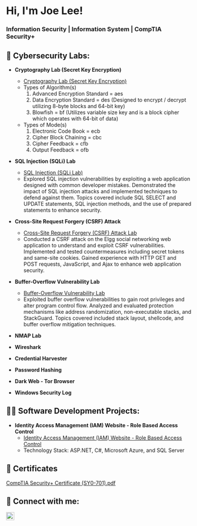 <h1>Hi, I'm Joe Lee!</h2>
  <h3> Information Security  |  Information System  |  CompTIA Security+</h3>
  
<h2>🔐 Cybersecurity Labs:</h2>

- <b> Cryptography Lab (Secret Key Encryption) </b>
  - [Cryptography Lab (Secret Key Encryption)](https://github.com/JoeLeeTech/Cryptography-Lab-Secret-Key-Encryption-)
  - Types of Algorithm(s)
    1) Advanced Encryption Standard = aes
    2) Data Encryption Standard = des (Designed to encrypt / decrypt utilizing 8-byte blocks and 64-bit key)
    3) Blowfish = bf (Utilizes variable size key and is a block cipher which operates with 64-bit of data)
  - Types of Mode(s)
    1) Electronic Code Book = ecb
    2) Cipher Block Chaining = cbc
    3) Cipher Feedback = cfb
    4) Output Feedback = ofb
- <b> SQL Injection (SQLi) Lab </b>
  - [SQL Injection (SQLi Lab)](https://github.com/JoeLeeTech/SQL-Injection-SQLi-Lab)
  - Explored SQL injection vulnerabilities by exploiting a web application designed with common developer mistakes. Demonstrated the impact of SQL injection attacks and implemented techniques to defend against them. Topics covered include SQL SELECT and UPDATE statements, SQL injection methods, and the use of prepared statements to enhance security. 
- <b> Cross-Site Request Forgery (CSRF) Attack </b>
  - [Cross-Site Request Forgery (CSRF) Attack Lab ](https://github.com/JoeLeeTech/Cross-Site-Request-Forgery-Attack-Lab)
  - Conducted a CSRF attack on the Elgg social networking web application to understand and exploit CSRF vulnerabilities. Implemented and tested countermeasures including secret tokens and same-site cookies. Gained experience with HTTP GET and POST requests, JavaScript, and Ajax to enhance web application security.
- <b> Buffer-Overflow Vulnerability Lab </b>
  - [Buffer-Overflow Vulnerability Lab](https://github.com/JoeLeeTech/Buffer-Overflow-Attack-Lab)
  - Exploited buffer overflow vulnerabilities to gain root privileges and alter program control flow. Analyzed and evaluated protection mechanisms like address randomization, non-executable stacks, and StackGuard. Topics covered included stack layout, shellcode, and buffer overflow mitigation techniques.
    
- <b>NMAP Lab </b>
- <b>Wireshark</b>
- <b>Credential Harvester</b>
- <b>Password Hashing</b>
- <b> Dark Web - Tor Browser</b>
- <b>Windows Security Log</b>

<h2>👨‍💻 Software Development Projects:</h2>

  - <b>Identity Access Management (IAM) Website - Role Based Access Control</b>
    - [Identity Access Management (IAM) Website - Role Based Access Control](https://github.com/JoeLeeTech/Identity-Access-Management-IAM-Website-Role-Based-Access-Control)
    - Technology Stack: ASP.NET, C#, Microsoft Azure, and SQL Server

<h2>📝 Certificates</h2>

[CompTIA Security+  Certificate (SY0-701).pdf](https://github.com/user-attachments/files/16433046/CompTIA.Security%2B.Certificate.SY0-701.pdf)

<h2> 🤳 Connect with me:</h2>

[<img align="left" alt="JoshMadakor | LinkedIn" width="22px" src="https://cdn.jsdelivr.net/npm/simple-icons@v3/icons/linkedin.svg" />][linkedin]

[linkedin]: https://www.linkedin.com/in/joeleetech/

